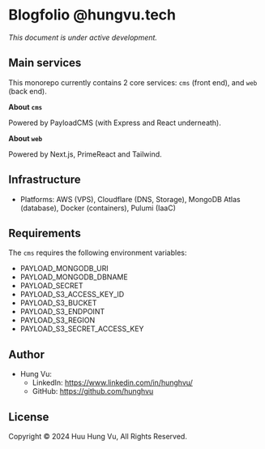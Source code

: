 # Blogfolio @hungvu.tech

*This document is under active development.*

## Main services

This monorepo currently contains 2 core services: `cms` (front end), and `web` (back end).

**About `cms`**

Powered by PayloadCMS (with Express and React underneath).

**About `web`**

Powered by Next.js, PrimeReact and Tailwind.

## Infrastructure

- Platforms: AWS (VPS), Cloudflare (DNS, Storage), MongoDB Atlas (database), Docker (containers), Pulumi (IaaC)

## Requirements

The `cms` requires the following environment variables:

- PAYLOAD_MONGODB_URI
- PAYLOAD_MONGODB_DBNAME
- PAYLOAD_SECRET
- PAYLOAD_S3_ACCESS_KEY_ID
- PAYLOAD_S3_BUCKET
- PAYLOAD_S3_ENDPOINT
- PAYLOAD_S3_REGION
- PAYLOAD_S3_SECRET_ACCESS_KEY

## Author

- Hung Vu:
  - LinkedIn: https://www.linkedin.com/in/hunghvu/
  - GitHub: https://github.com/hunghvu

## License

Copyright &copy; 2024 Huu Hung Vu, All Rights Reserved.
